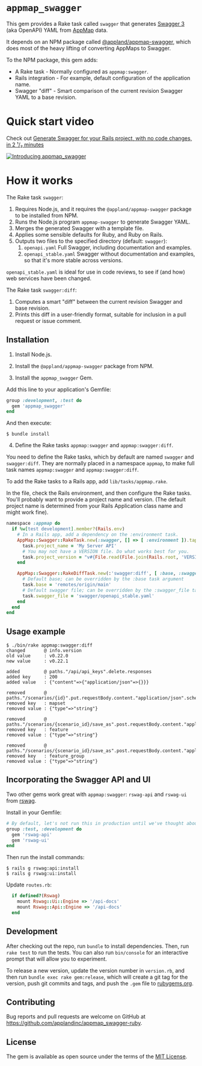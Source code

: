 # `appmap_swagger`

This gem provides a Rake task called `swagger` that generates [Swagger 3](https://swagger.io/specification/) (aka OpenAPI) YAML from [AppMap](https://github.com/applandinc/appmap-ruby) data.

It depends on an NPM package called [@appland/appmap-swagger](https://www.npmjs.com/package/@appland/appmap-swagger), which does most of the heavy lifting of converting AppMaps to Swagger.

To the NPM package, this gem adds:

* A Rake task - Normally configured as `appmap:swagger`.
* Rails integration - For example, default configuration of the application name.
* Swagger "diff" - Smart comparison of the current revision Swagger YAML to a base revision.

# Quick start video

Check out [Generate Swagger for your Rails project, with no code changes, in 2 ¹/₂ minutes](https://dev.to/appland/generate-swagger-for-your-rails-project-with-no-code-changes-in-2-minutes-3abj)

[![Introducing appmap_swagger](https://user-images.githubusercontent.com/86395/114316594-3f418400-9ad2-11eb-9449-683fd6d34963.png)](https://dev.to/appland/generate-swagger-for-your-rails-project-with-no-code-changes-in-2-minutes-3abj)


# How it works

The Rake task `swagger`:

1. Requires Node.js, and it requires the `@appland/appmap-swagger` package to be installed from NPM.
2. Runs the Node.js program `appmap-swagger` to generate Swagger YAML.
3. Merges the generated Swagger with a template file.
4. Applies some sensible defaults for Ruby, and Ruby on Rails.
5. Outputs two files to the specified directory (default: `swagger`):
     1. `openapi.yaml` Full Swagger, including documentation and examples.
     2. `openapi_stable.yaml` Swagger without documentation and examples, so that it's more stable across versions.

`openapi_stable.yaml` is ideal for use in code reviews, to see if (and how) web services have been changed.

The Rake task `swagger:diff`:

1. Computes a smart "diff" between the current revision Swagger and base revision.
2. Prints this diff in a user-friendly format, suitable for inclusion in a pull request or issue comment.

## Installation

1. Install Node.js.

2. Install the `@appland/appmap-swagger` package from NPM.

3. Install the `appmap_swagger` Gem.

Add this line to your application's Gemfile:

```ruby
group :development, :test do
  gem 'appmap_swagger'
end
```

And then execute:

    $ bundle install

4. Define the Rake tasks `appmap:swagger` and `appmap:swagger:diff`.

You need to define the Rake tasks, which by default are named `swagger` and `swagger:diff`. They are normally placed
in a namespace `appmap`, to make full task names `appmap:swagger` and `appmap:swagger:diff`.

To add the Rake tasks to a Rails app, add `lib/tasks/appmap.rake`.

In the file, check the Rails environment, and then configure the Rake tasks. You'll probably want to provide
a project name and version. (The default project name is determined from your Rails Application class name and might work fine).

```ruby
namespace :appmap do
  if %w[test development].member?(Rails.env)
    # In a Rails app, add a dependency on the :environment task.
    AppMap::Swagger::RakeTask.new(:swagger, [] => [ :environment ]).tap do |task|
      task.project_name = 'My Server API'
      # You may not have a VERSION file. Do what works best for you.
      task.project_version = "v#{File.read(File.join(Rails.root, 'VERSION')).strip}"
    end

    AppMap::Swagger::RakeDiffTask.new(:'swagger:diff', [ :base, :swagger_file ]).tap do |task|
      # Default base; can be overridden by the :base task argument
      task.base = 'remotes/origin/main'
      # Default swagger file; can be overridden by the :swagger_file task argument
      task.swagger_file = 'swagger/openapi_stable.yaml'
    end
  end
end
```

## Usage example

```sh-session
$ ./bin/rake appmap:swagger:diff
changed       @ info.version
old value     : v0.22.0
new value     : v0.22.1

added         @ paths."/api/api_keys".delete.responses
added key     : 200
added value   : {"content"=>{"application/json"=>{}}}

removed       @ paths."/scenarios/{id}".put.requestBody.content."application/json".schema.properties.scenario.properties
removed key   : mapset
removed value : {"type"=>"string"}

removed       @ paths."/scenarios/{scenario_id}/save_as".post.requestBody.content."application/json".schema.properties.save_as.properties
removed key   : feature
removed value : {"type"=>"string"}

removed       @ paths."/scenarios/{scenario_id}/save_as".post.requestBody.content."application/json".schema.properties.save_as.properties
removed key   : feature_group
removed value : {"type"=>"string"}
```

## Incorporating the Swagger API and UI

Two other gems work great with `appmap:swagger`: `rswag-api` and `rswag-ui` from [rswag](https://github.com/rswag/rswag).

Install in your Gemfile:

```ruby
# By default, let's not run this in production until we've thought about the implications.
group :test, :development do
  gem 'rswag-api'
  gem 'rswag-ui'
end
```

Then run the install commands:

```sh-session
$ rails g rswag:api:install
$ rails g rswag:ui:install
```

Update `routes.rb`:

```ruby
  if defined?(Rswag)
    mount Rswag::Ui::Engine => '/api-docs'
    mount Rswag::Api::Engine => '/api-docs'
  end
```

## Development

After checking out the repo, run `bundle` to install dependencies. Then, run `rake test` to run the tests. You can also run `bin/console` for an interactive prompt that will allow you to experiment.

To release a new version, update the version number in `version.rb`, and then run `bundle exec rake gem:release`, which will create a git tag for the version, push git commits and tags, and push the `.gem` file to [rubygems.org](https://rubygems.org).

## Contributing

Bug reports and pull requests are welcome on GitHub at https://github.com/applandinc/appmap_swagger-ruby.

## License

The gem is available as open source under the terms of the [MIT License](https://opensource.org/licenses/MIT).
